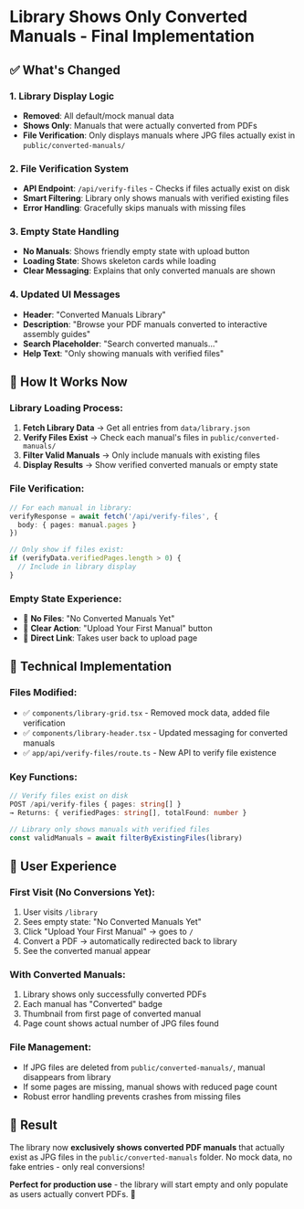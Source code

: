 # Library Shows Only Converted Manuals - Final Implementation

## ✅ **What's Changed**

### 1. **Library Display Logic**
- **Removed**: All default/mock manual data
- **Shows Only**: Manuals that were actually converted from PDFs
- **File Verification**: Only displays manuals where JPG files actually exist in `public/converted-manuals/`

### 2. **File Verification System**
- **API Endpoint**: `/api/verify-files` - Checks if files actually exist on disk
- **Smart Filtering**: Library only shows manuals with verified existing files
- **Error Handling**: Gracefully skips manuals with missing files

### 3. **Empty State Handling**
- **No Manuals**: Shows friendly empty state with upload button
- **Loading State**: Shows skeleton cards while loading
- **Clear Messaging**: Explains that only converted manuals are shown

### 4. **Updated UI Messages**
- **Header**: "Converted Manuals Library" 
- **Description**: "Browse your PDF manuals converted to interactive assembly guides"
- **Search Placeholder**: "Search converted manuals..."
- **Help Text**: "Only showing manuals with verified files"

## 🎯 **How It Works Now**

### **Library Loading Process:**
1. **Fetch Library Data** → Get all entries from `data/library.json`
2. **Verify Files Exist** → Check each manual's files in `public/converted-manuals/`
3. **Filter Valid Manuals** → Only include manuals with existing files
4. **Display Results** → Show verified converted manuals or empty state

### **File Verification:**
```typescript
// For each manual in library:
verifyResponse = await fetch('/api/verify-files', {
  body: { pages: manual.pages }
})

// Only show if files exist:
if (verifyData.verifiedPages.length > 0) {
  // Include in library display
}
```

### **Empty State Experience:**
- 📁 **No Files**: "No Converted Manuals Yet"
- 📝 **Clear Action**: "Upload Your First Manual" button
- 🔗 **Direct Link**: Takes user back to upload page

## 🔧 **Technical Implementation**

### **Files Modified:**
- ✅ `components/library-grid.tsx` - Removed mock data, added file verification
- ✅ `components/library-header.tsx` - Updated messaging for converted manuals
- ✅ `app/api/verify-files/route.ts` - New API to verify file existence

### **Key Functions:**
```typescript
// Verify files exist on disk
POST /api/verify-files { pages: string[] }
→ Returns: { verifiedPages: string[], totalFound: number }

// Library only shows manuals with verified files
const validManuals = await filterByExistingFiles(library)
```

## 🎨 **User Experience**

### **First Visit (No Conversions Yet):**
1. User visits `/library`
2. Sees empty state: "No Converted Manuals Yet"
3. Click "Upload Your First Manual" → goes to `/`
4. Convert a PDF → automatically redirected back to library
5. See the converted manual appear

### **With Converted Manuals:**
1. Library shows only successfully converted PDFs
2. Each manual has "Converted" badge
3. Thumbnail from first page of converted manual
4. Page count shows actual number of JPG files found

### **File Management:**
- If JPG files are deleted from `public/converted-manuals/`, manual disappears from library
- If some pages are missing, manual shows with reduced page count
- Robust error handling prevents crashes from missing files

## 🚀 **Result**

The library now **exclusively shows converted PDF manuals** that actually exist as JPG files in the `public/converted-manuals` folder. No mock data, no fake entries - only real conversions! 

**Perfect for production use** - the library will start empty and only populate as users actually convert PDFs. 🎉